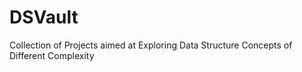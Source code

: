 # DSVault
Collection of Projects aimed at Exploring Data Structure Concepts of Different Complexity
